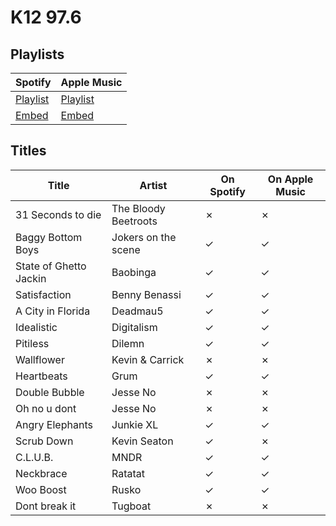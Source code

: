 # K12 97.6

## Playlists

| Spotify                                                                 | Apple Music                                                              |
| ----------------------------------------------------------------------- | ------------------------------------------------------------------------ |
| [Playlist](https://open.spotify.com/playlist/0BeK1VUUCH0IBTr7IkvwN2)    | [Playlist](https://itunes.apple.com/de/playlist/pl.u-2xqYtLzGvDb)        |
| [Embed](https://open.spotify.com/embed/playlist/0BeK1VUUCH0IBTr7IkvwN2) | [Embed](https://tools.applemusic.com/embed/v1/playlist/pl.u-2xqYtLzGvDb) |

## Titles

| Title                  | Artist               | On Spotify | On Apple Music |
| ---------------------- | -------------------- | ---------- | -------------- |
| 31 Seconds to die      | The Bloody Beetroots | ✗          | ✗              |
| Baggy Bottom Boys      | Jokers on the scene  | ✓          | ✓              |
| State of Ghetto Jackin | Baobinga             | ✓          | ✓              |
| Satisfaction           | Benny Benassi        | ✓          | ✓              |
| A City in Florida      | Deadmau5             | ✓          | ✓              |
| Idealistic             | Digitalism           | ✓          | ✓              |
| Pitiless               | Dilemn               | ✓          | ✓              |
| Wallflower             | Kevin & Carrick      | ✗          | ✗              |
| Heartbeats             | Grum                 | ✓          | ✓              |
| Double Bubble          | Jesse No             | ✗          | ✗              |
| Oh no u dont           | Jesse No             | ✗          | ✗              |
| Angry Elephants        | Junkie XL            | ✓          | ✓              |
| Scrub Down             | Kevin Seaton         | ✓          | ✗              |
| C.L.U.B.               | MNDR                 | ✓          | ✓              |
| Neckbrace              | Ratatat              | ✓          | ✓              |
| Woo Boost              | Rusko                | ✓          | ✓              |
| Dont break it          | Tugboat              | ✗          | ✗              |
